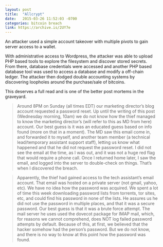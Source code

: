 ```yaml
---
layout: post
title:  "Allcrypt"
date:   2015-03-26 11:52:03 -0700
categories: bitcoin breach
link: https://archive.is/2UY7e
---
```

An attacker used a simple account takeover with multiple pivots to gain server access to a wallet.

With administrative access to Wordpress, the attacker was able to upload PHP based tools to explore the filesystem and discover stored secrets. From there, database credentials were accessed and another PHP based database tool was used to access a database and modify a off-chain ledger. The attacker then dodged double accounting systems by discovering loopholes around the purchase/sale of bitcoins.

This deserves a full read and is one of the better post mortems in the graveyard.

> Around 8PM on Sunday (all times EDT) our marketing director’s blog account requested a password reset. Up until the writing of this post (Wednesday morning, 10am) we do not know how the thief managed to know the marketing director’s (will refer to this as MD from here) account. Our best guess is it was an educated guess based on info found (more on that in a moment). The MD saw this email come in, and forwarded it to myself, and another team member (a technical lead/temporary assistant support staff), letting us know what happened and that he did not request the password reset. I did not see the email at the time, as I was out, and it was not a huge red flag that would require a phone call. Once I returned home later, I saw the email, and logged into the server to double-check on things. That’s when I discovered the breach.

> Apparently, the thief had gained access to the tech assistant’s email account. That email was hosted on a private server (not gmail, yahoo, etc). We have no idea how the password was acquired. We spent a lot of time this week downloading password lists from torrents, tor sites, etc, and could find his password in none of the lists. He assures us he did not use the password in multiple places, and that it was a secure password. Our best guess is that it was a brute force attempt. The mail server he uses used the dovecot package for IMAP mail, which, for reasons we cannot comprehend, does NOT log failed password attempts by default. Because of this, at first, we believed that the hacker somehow had the person’s password. But we do not know, and there is no way to know at this point how the password was found.
